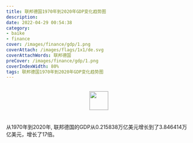 ```yaml
---
title: 联邦德国1970年到2020年GDP变化趋势图
description: 
date: 2022-04-29 00:54:38
category:
- baike
- finance
cover: /images/finance/gdp/1.png
coverAttach: /images/flags/1x1/de.svg
coverAttachWords: 联邦德国
preCover: /images/finance/gdp/1.png
coverIndexWidth: 80%
tags: 联邦德国1970年到2020年GDP变化趋势图
---
```




<script src="/assets/js/charts/chart.js"></script>

<div style="text-align: center; margin: 30px 0; ">
    <img src="/images/flags/1x1/de.svg" style="width: 50px; border: 1px solid #cccccc; ">
</div>

<div style="width: 98%; margin: 0 0 35px 0; ">
    <canvas id="myChart"></canvas>
</div>

<div>
<p class="paragraph">从1970年到2020年, 联邦德国的GDP从0.215838万亿美元增长到了3.846414万亿美元，增长了17倍。</p>
</div>

<script>

    const dataGdp = {
        labels: [1970, 1971, 1972, 1973, 1974, 1975, 1976, 1977, 1978, 1979, 1980, 1981, 1982, 1983, 1984, 1985, 1986, 1987, 1988, 1989, 1990, 1991, 1992, 1993, 1994, 1995, 1996, 1997, 1998, 1999, 2000, 2001, 2002, 2003, 2004, 2005, 2006, 2007, 2008, 2009, 2010, 2011, 2012, 2013, 2014, 2015, 2016, 2017, 2018, 2019, 2020],
        datasets: [{
            label: '(万亿美元)  •  即刻编程  •  cn.hongkezhang.com',
            backgroundColor: 'rgb(0 0 128)',
            borderColor: 'rgb(0 0 128)',
            data: [0.215838, 0.249985, 0.299802, 0.398374, 0.445303, 0.490637, 0.519754, 0.600498, 0.740470, 0.881345, 0.950291, 0.800472, 0.776576, 0.770684, 0.725111, 0.732535, 1.046259, 1.298176, 1.401233, 1.398967, 1.771671, 1.868945, 2.131572, 2.071324, 2.205074, 2.585792, 2.497245, 2.211990, 2.238991, 2.194945, 1.947982, 1.945791, 2.078485, 2.501640, 2.814354, 2.846864, 2.994704, 3.425578, 3.745264, 3.411261, 3.399668, 3.749315, 3.527143, 3.733805, 3.889093, 3.357586, 3.469853, 3.690849, 3.977289, 3.888327, 3.846414],
            barPercentage: 0.3
        }]
    };

    const config = {
        type: 'line',
        data: dataGdp,
        options: {
            series: [
                {
                    barWidth: '20%'
                }
            ]
        }
    };

    const myChart = new Chart(
        document.getElementById('myChart'),
        config
    );
</script>
